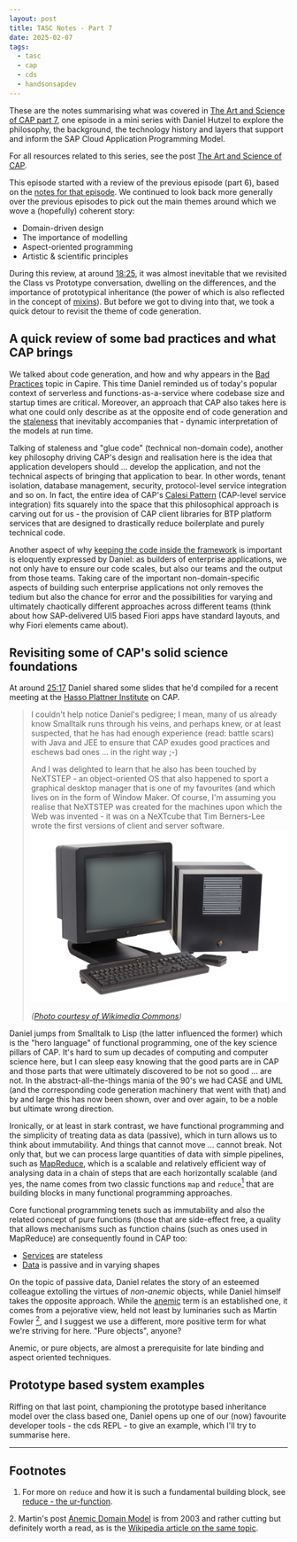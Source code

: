 ```yaml
---
layout: post
title: TASC Notes - Part 7
date: 2025-02-07
tags:
  - tasc
  - cap
  - cds
  - handsonsapdev
---
```


These are the notes summarising what was covered in [The Art and Science of CAP part 7][1], one episode in a mini series with Daniel Hutzel to explore the philosophy, the background, the technology history and layers that support and inform the SAP Cloud Application Programming Model.

For all resources related to this series, see the post [The Art and Science of CAP][2].

This episode started with a review of the previous episode (part 6), based on the [notes for that episode][3]. We continued to look back more generally over the previous episodes to pick out the main themes around which we wove a (hopefully) coherent story:

* Domain-driven design
* The importance of modelling
* Aspect-oriented programming
* Artistic & scientific principles

During this review, at around [18:25][4], it was almost inevitable that we revisited the Class vs Prototype conversation, dwelling on the differences, and the importance of prototypical inheritance (the power of which is also reflected in the concept of [mixins][5]). But before we got to diving into that, we took a quick detour to revisit the theme of code generation.

## A quick review of some bad practices and what CAP brings

We talked about code generation, and how and why appears in the [Bad Practices][6] topic in Capire. This time Daniel reminded us of today's popular context of serverless and functions-as-a-service where codebase size and startup times are critical. Moreover, an approach that CAP also takes here is what one could only describe as at the opposite end of code generation and the [staleness][7] that inevitably accompanies that - dynamic interpretation of the models at run time.

Talking of staleness and "glue code" (technical non-domain code), another key philosophy driving CAP's design and realisation here is the idea that application developers should ... develop the application, and not the technical aspects of bringing that application to bear. In other words, tenant isolation, database management, security, protocol-level service integration and so on. In fact, the entire idea of CAP's [Calesi Pattern][8] (CAP-level service integration) fits squarely into the space that this philosophical approach is carving out for us - the provision of CAP client libraries for BTP platform services that are designed to drastically reduce boilerplate and purely technical code.

Another aspect of why [keeping the code inside the framework][9] is important is eloquently expressed by Daniel: as builders of enterprise applications, we not only have to ensure our code scales, but also our teams and the output from those teams. Taking care of the important non-domain-specific aspects of building such enterprise applications not only removes the tedium but also the chance for error and the possibilities for varying and ultimately chaotically different approaches across different teams (think about how SAP-delivered UI5 based Fiori apps have standard layouts, and why Fiori elements came about).

## Revisiting some of CAP's solid science foundations

At around [25:17][10] Daniel shared some slides that he'd compiled for a recent meeting at the [Hasso Plattner Institute][11] on CAP.

> I couldn't help notice Daniel's pedigree; I mean, many of us already know Smalltalk runs through his veins, and perhaps knew, or at least suspected, that he has had enough experience (read: battle scars) with Java and JEE to ensure that CAP exudes good practices and eschews bad ones ... in the right way ;-)
>
> And I was delighted to learn that he also has been touched by NeXTSTEP - an object-oriented OS that also happened to sport a graphical desktop manager that is one of my favourites (and which lives on in the form of Window Maker. Of course, I'm assuming you realise that NeXTSTEP was created for the machines upon which the Web was invented - it was on a NeXTcube that Tim Berners-Lee wrote the first versions of client and server software.
> ![A NeXTcube][12]
>
> _([Photo courtesy of Wikimedia Commons][13])_

Daniel jumps from Smalltalk to Lisp (the latter influenced the former) which is the "hero language" of functional programming, one of the key science pillars of CAP. It's hard to sum up decades of computing and computer science here, but I can sleep easy knowing that the good parts are in CAP and those parts that were ultimately discovered to be not so good ... are not. In the abstract-all-the-things mania of the 90's we had CASE and UML (and the corresponding code generation machinery that went with that) and by and large this has now been shown, over and over again, to be a noble but ultimate wrong direction.

Ironically, or at least in stark contrast, we have functional programming and the simplicity of treating data as data (passive), which in turn allows us to think about immutability. And things that cannot move ... cannot break. Not only that, but we can process large quantities of data with simple pipelines, such as [MapReduce][14], which is a scalable and relatively efficient way of analysing data in a chain of steps that are each horizontally scalable (and yes, the name comes from two classic functions `map` and `reduce`[<sup>1</sup>](#footnote-1) that are building blocks in many functional programming approaches.

Core functional programming tenets such as immutability and also the related concept of pure functions (those that are side-effect free, a quality that allows mechanisms such as function chains (such as ones used in MapReduce) are consequently found in CAP too:

* [Services][16] are stateless
* [Data][17] is passive and in varying shapes

On the topic of passive data, Daniel relates the story of an esteemed colleague extolling the virtues of _non-anemic_ objects, while Daniel himself takes the opposite approach. While the [anemic][18] term is an established one, it comes from a pejorative view, held not least by luminaries such as Martin Fowler [<sup>2</sup>](#footnote-2), and I suggest we use a different, more positive term for what we're striving for here. "Pure objects", anyone?

Anemic, or pure objects, are almost a prerequisite for late binding and aspect oriented techniques.

## Prototype based system examples

Riffing on that last point, championing the prototype based inheritance model over the class based one, Daniel opens up one of our (now) favourite developer tools - the cds REPL - to give an example, which I'll try to summarise here.



---

<a name="footnotes"></a>
## Footnotes

<a name="footnote-1"></a>
1. For more on `reduce` and how it is such a fundamental building block, see [reduce - the ur-function][15].

<a name="footnote-2"></a>
2. Martin's post [Anemic Domain Model][19] is from 2003 and rather cutting but definitely worth a read, as is the [Wikipedia article on the same topic][20].


[1]: https://www.youtube.com/watch?v=r_mxsBZSgEo
[2]: /blog/posts/2024/12/06/the-art-and-science-of-cap/
[3]: /blog/posts/2024/12/20/tasc-notes-part-6/
[4]: https://www.youtube.com/watch?v=r_mxsBZSgEo?t=1105
[5]: /blog/posts/2024/11/08/flattening-the-hierarchy-with-mixins/
[6]: https://cap.cloud.sap/docs/about/bad-practices
[7]: https://cap.cloud.sap/docs/about/bad-practices#tons-of-glue-code
[8]: https://cap.cloud.sap/docs/about/best-practices#the-calesi-pattern
[9]: /blog/posts/2024/11/07/five-reasons-to-use-cap/#1-the-code-is-in-the-framework-not-outside-of-it
[10]: https://www.youtube.com/watch?v=r_mxsBZSgEo?t=1617
[11]: https://hpi.de/en/
[12]: /images/2025/02/NeXTcube.jpg
[13]: https://commons.wikimedia.org/wiki/File:NEXT_Cube-IMG_7154.jpg
[14]: https://en.wikipedia.org/wiki/MapReduce
[15]: /blog/posts/2024/07/23/reduce-the-ur-function/
[16]: https://cap.cloud.sap/docs/about/best-practices#services
[17]: https://cap.cloud.sap/docs/about/best-practices#data
[18]: https://deviq.com/domain-driven-design/anemic-model
[19]: https://martinfowler.com/bliki/AnemicDomainModel.html
[20]: https://en.wikipedia.org/wiki/Anemic_domain_model

